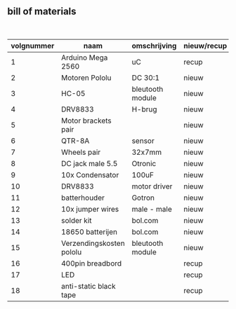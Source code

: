 ## bill of materials
<br />

|volgnummer|naam              |omschrijving|nieuw/recup|kostprijs/stuk|aantal|subtotaal|
|----------|----              |------------|-----------|--------------|------|---------|
|         1|  Arduino Mega 2560|  uC          |    recup  |     28.44    |    1  |     47.5   |
|         2|   Motoren Pololu | DC 30:1      |  nieuw    |     16.95     |  2    | 33.90   |
|         3|   HC-05        |bleutooth module |   nieuw   |     6.79|    1  |  6.79  |
|         4|    DRV8833       |H-brug |   nieuw   |     5.04|    1  |  5.04  |
|         5|   Motor brackets pair    | |   nieuw   |     2.95|    2  |  2.95  |
|         6|   QTR-8A          |sensor |   nieuw   |     9.95|    1  |  9.95  |
|         7|   Wheels pair      |32x7mm|   nieuw   |     2.95|    1  |  2.95 |
|         8| DC jack male 5.5        | Otronic |   nieuw   |     2.2|    1  |  2.2  |
|         9|   10x Condensator        | 100uF |   nieuw   |     2.4|    1  |  2.4|
|        10|   DRV8833    | motor driver |   nieuw   |     5.99|    1  |  5.99  |
|        11|   batterhouder   | Gotron|   nieuw   | 1.79 |    1  |  1.79 |
|        12|  10x jumper wires          |male - male |   nieuw   |     3.94|    1  |  3.94  |
|        13|      solder kit      |bol.com |   nieuw   |     23|    1  |  23  |
|        14|       18650 batterijen    |bol.com |   nieuw   |     7|    1  |  14 |
|        15| Verzendingskosten pololu |bleutooth module |   nieuw   |   43.9 |    1  |  43.9  |
|        16| 400pin breadbord | |   recup   |    |    1  |    |
|        17| LED | |   recup   |    |    1  |    |
|        18| anti-static black tape | |   recup   |    |    1  |    |
